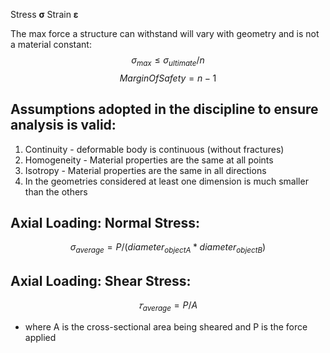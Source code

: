Stress **σ**
Strain **ε**

The max force a structure can withstand will vary with geometry and is not a material constant:
$$
σ_{max} \le σ_{ultimate}/n
$$
$$
MarginOfSafety = n-1
$$

## Assumptions adopted in the discipline to ensure analysis is valid:
1. Continuity - deformable body is continuous (without fractures)
2. Homogeneity - Material properties are the same at all points
3. Isotropy - Material properties are the same in all directions
4. In the geometries considered at least one dimension is much smaller than the others

## Axial Loading: Normal Stress:
$$
σ_{average} = P/(diameter_{objectA}*diameter_{objectB})
$$

## Axial Loading: Shear Stress:
$$
𝜏_{average}=P/A
$$
- where A is the cross-sectional area being sheared and P is the force applied
